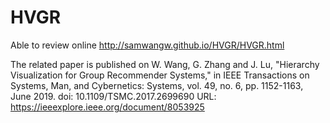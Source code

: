 # HVGR
Able to review online http://samwangw.github.io/HVGR/HVGR.html

The related paper is published on
W. Wang, G. Zhang and J. Lu, "Hierarchy Visualization for Group Recommender Systems," in IEEE Transactions on Systems, Man, and Cybernetics: Systems, vol. 49, no. 6, pp. 1152-1163, June 2019.
doi: 10.1109/TSMC.2017.2699690
URL: https://ieeexplore.ieee.org/document/8053925

